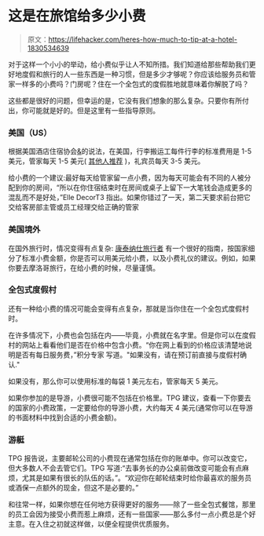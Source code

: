 # 这是在旅馆给多少小费

> 原文：<https://lifehacker.com/heres-how-much-to-tip-at-a-hotel-1830534639>

对于这样一个小小的举动，给小费似乎让人不知所措。我们知道给那些帮助我们更好地度假和旅行的人一些东西是一种习惯，但是多少才够呢？你应该给服务员和管家一样多的小费吗？门房呢？住在一个全包式的度假胜地就意味着你解脱了吗？



这些都是很好的问题，但幸运的是，它没有我们想象的那么复杂。只要你有所付出，你可能就是好的。但是这里有一些指导原则。

### 美国（US）

根据美国酒店住宿协会[&](https://www.ahla.com/sites/default/files/guestGratuityGuide.pdf)的说法，在美国，行李搬运工每件行李的标准费用是 1-5 美元，管家每天 1-5 美元( [其他人推荐](https://thepointsguy.com/guide/tipping-hotel-staff-members/) )，礼宾员每天 3-5 美元。

给小费的一个建议:最好每天给管家留一点小费，因为每天可能会有不同的人被分配到你的房间，“所以在你住宿结束时在房间或桌子上留下一大笔钱会造成更多的混乱而不是好处，”Elle DecorT3 指出。如果你错过了一天，第二天要求前台把它交给客房部主管或员工经理交给正确的管家

### 美国境外

在国外旅行时，情况变得有点复杂: [康泰纳仕旅行者](https://www.cntraveler.com/stories/2008-11-11/etiquette-101-tipping-guide) 有一个很好的指南，按国家细分了标准小费金额，你是否可以用美元给小费，以及小费礼仪的建议。例如，如果你要去摩洛哥旅行，在给小费的时候，尽量谨慎。

### 全包式度假村

还有一种给小费的情况可能会变得有点复杂，那就是当你住在一个全包式度假村时。

在许多情况下，小费也会包括在内——毕竟，小费就在名字里。但是你可以在度假村的网站上看看他们是否在价格中包含小费。“你在网上看到的价格应该清楚地说明是否有每日服务费，”积分专家 写道。"如果没有，请在预订前直接与度假村确认."

如果没有，那么你可以使用标准的每袋 1 美元左右，管家每天 5 美元。

如果你参加的是导游，小费很可能不包括在价格里。TPG 建议，查看一下你要去的国家的小费政策，一定要给你的导游小费，大约每天 4 美元(通常你可以在导游的书面材料中找到合适的小费金额)。

### 游艇

TPG 报告说，主要邮轮公司的小费现在通常包括在你的账单中。你可以改变它，但大多数人不会去管它们。TPG 写道:“去事务长的办公桌前做改变可能会有点麻烦，尤其是如果有很长的队伍的话。”。“欢迎你在邮轮结束时给你最喜欢的服务员或酒保一点额外的现金，但这不是必要的。”

和往常一样，如果你想在任何地方获得更好的服务——除了一些全包式餐馆，那里的员工会因为接受小费而惹上麻烦，还有一些国家——那么多付一点小费总是个好主意。在入住之初就这样做，以便全程提供优质服务。